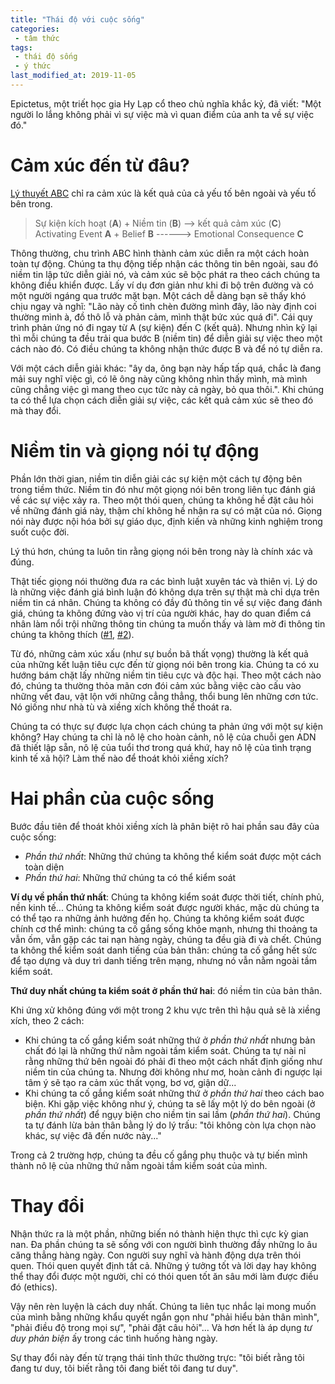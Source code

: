 ```yaml
---
title: "Thái độ với cuộc sống"
categories:
 - tâm thức
tags:
 - thái độ sống
 - ý thức
last_modified_at: 2019-11-05
---
```


Epictetus, một triết học gia Hy Lạp cổ theo chủ nghĩa khắc kỷ, đã viết: "Một người lo lắng không phải vì sự việc mà vì quan điểm của anh ta về sự việc đó." 

# Cảm xúc đến từ đâu?

[Lý thuyết ABC](https://www.conservapedia.com/ABC_Theory_of_Emotion) chỉ ra cảm xúc là kết quả của cả yếu tố bên ngoài và yếu tố bên trong.

> Sự kiện kích hoạt (**A**) + Niềm tin (**B**) --> kết quả cảm xúc (**C**)  
> Activating Event **A** + Belief **B** ------> Emotional Consequence **C**  

Thông thường, chu trình ABC hình thành cảm xúc diễn ra một cách hoàn toàn tự động. Chúng ta thụ động tiếp nhận các thông tin bên ngoài, sau đó niềm tin lập tức diễn giải nó, và cảm xúc sẽ bộc phát ra theo cách chúng ta không điều khiển được. Lấy ví dụ đơn giản như khi đi bộ trên đường và có một người ngáng qua trước mặt bạn. Một cách dễ dàng bạn sẽ thấy khó chịu ngay và nghĩ: "Lão này cố tình chèn đường mình đây, lão này định coi thường mình à, đồ thô lỗ và phản cảm, mình thật bức xúc quá đi". Cái quy trình phản ứng nó đi ngay từ A (sự kiện) đến C (kết quả). Nhưng nhìn kỹ lại thì mỗi chúng ta đều trải qua bước B (niềm tin) để diễn giải sự việc theo một cách nào đó. Có điều chúng ta không nhận thức được B và để nó tự diễn ra.

Với một cách diễn giải khác: "ây da, ông bạn này hấp tấp quá, chắc là đang mải suy nghĩ việc gì, có lẽ ông này cũng không nhìn thấy mình, mà mình cũng chẳng việc gì mang theo cục tức này cả ngày, bỏ qua thôi.". Khi chúng ta có thể lựa chọn cách diễn giải sự việc, các kết quả cảm xúc sẽ theo đó mà thay đổi.

# Niềm tin và giọng nói tự động

Phần lớn thời gian, niềm tin diễn giải các sự kiện một cách tự động bên trong tiềm thức. Niềm tin đó như một giọng nói bên trong liên tục đánh giá về các sự việc xảy ra. Theo một thói quen, chúng ta không hề đặt câu hỏi về những đánh giá này, thậm chí không hề nhận ra sự có mặt của nó. Giọng nói này được nội hóa bởi sự giáo dục, định kiến và những kinh nghiệm trong suốt cuộc đời.

Lý thú hơn, chúng ta luôn tin rằng giọng nói bên trong này là chính xác và đúng.

Thật tiếc giọng nói thường đưa ra các bình luật xuyên tác và thiên vị. Lý do là những việc đánh giá bình luận đó không dựa trên sự thật mà chỉ dựa trên niềm tin cá nhân. Chúng ta không có đầy đủ thông tin về sự việc đang đánh giá, chúng ta không đứng vào vị trí của người khác, hay do quan điểm cá nhân làm nổi trội những thông tin chúng ta muốn thấy và làm mờ đi thông tin chúng ta không thích ([#1](tam-thuc/2019-04-14-thay-cai-chung-ta-tin/), [#2](tam-thuc/2019-04-10-tin-cai-chung-ta-thay/)).

Từ đó, những cảm xúc xấu (như sự buồn bã thất vọng) thường là kết quả của những kết luận tiêu cực đến từ giọng nói bên trong kia. Chúng ta có xu hướng bám chặt lấy những niềm tin tiêu cực và độc hại. Theo một cách nào đó, chúng ta thường thỏa mãn cơn đói cảm xúc bằng việc cào cấu vào những vết đau, vật lộn với những cẳng thẳng, thổi bung lên những cơn tức. Nó giống như nhà tù và xiềng xích không thể thoát ra.

Chúng ta có thực sự được lựa chọn cách chúng ta phản ứng với một sự kiện không? Hay chúng ta chỉ là nô lệ cho hoàn cảnh, nô lệ của chuỗi gen ADN đã thiết lập sẵn, nô lệ của tuổi thơ trong quá khứ, hay nô lệ của tình trạng kinh tế xã hội? Làm thế nào để thoát khỏi xiềng xích?

# Hai phần của cuộc sống

Bước đầu tiên để thoát khỏi xiềng xích là phân biệt rõ hai phần sau đây của cuộc sống:

 - *Phần thứ nhất*: Những thứ chúng ta không thể kiểm soát được một cách toàn diện
 - *Phần thứ hai*: Những thứ chúng ta có thể kiểm soát

**Ví dụ về phần thứ nhất**: Chúng ta không kiểm soát được thời tiết, chính phủ, nền kinh tế... Chúng ta không kiểm soát được người khác, mặc dù chúng ta có thể tạo ra những ảnh hưởng đến họ. Chúng ta không kiểm soát được chính cơ thể mình: chúng ta cố gắng sống khỏe mạnh, nhưng thi thoảng ta vẫn ốm, vẫn gặp các tai nạn hàng ngày, chúng ta đều già đi và chết. Chúng ta không thể kiểm soát danh tiếng của bản thân: chúng ta cố gắng hết sức để tạo dựng và duy trì danh tiếng trên mạng, nhưng nó vẫn nằm ngoài tầm kiểm soát.

**Thứ duy nhất chúng ta kiểm soát ở phần thứ hai**: đó niềm tin của bản thân.

Khi ứng xử không đúng với một trong 2 khu vực trên thì hậu quả sẽ là xiềng xích, theo 2 cách:

- Khi chúng ta cố gắng kiểm soát những thứ ở *phần thứ nhất* nhưng bản chất đó lại là những thứ nằm ngoài tầm kiểm soát. Chúng ta tự nài nỉ rằng những thứ bên ngoài đó phải đi theo một cách nhất định giống như niềm tin của chúng ta. Nhưng đời không như mơ, hoàn cảnh đi ngược lại tâm ý sẽ tạo ra cảm xúc thất vọng, bơ vơ, giận dữ...
- Khi chúng ta cố gắng kiểm soát những thứ ở *phần thứ hai* theo cách bao biện. Khi gặp việc không như ý, chúng ta sẽ lấy một lý do bên ngoài (ở *phần thứ nhất*) để ngụy biện cho niềm tin sai lầm (*phần thứ hai*). Chúng ta tự đánh lừa bản thân bằng lý do lý trấu: "tôi không còn lựa chọn nào khác, sự việc đã đến nước này..."

Trong cả 2 trường hợp, chúng ta đều cố gắng phụ thuộc và tự biến mình thành nô lệ của những thứ nằm ngoài tầm kiểm soát của mình.

# Thay đổi

Nhận thức ra là một phần, những biến nó thành hiện thực thì cực kỳ gian nan. Đa phần chúng ta sẽ sống với con người bình thường đầy những lo âu căng thẳng hàng ngày. Con người suy nghĩ và hành động dựa trên thói quen. Thói quen quyết định tất cả. Những ý tưởng tốt và lời dạy hay không thể thay đổi được một người, chỉ có thói quen tốt ăn sâu mới làm được điều đó (ethics).

Vậy nên rèn luyện là cách duy nhất. Chúng ta liên tục nhắc lại mong muốn của mình bằng những khẩu quyết ngắn gọn như "phải hiểu bản thân mình", "phải điều độ trong mọi sự", "phải đặt câu hỏi"... Và hơn hết là áp dụng *tư duy phản biện* ấy trong các tình huống hàng ngày.

Sự thay đổi này đến từ trạng thái tỉnh thức thường trực: "tôi biết rằng tôi đang tư duy, tôi biết rằng tôi đang biết tôi đang tư duy".
